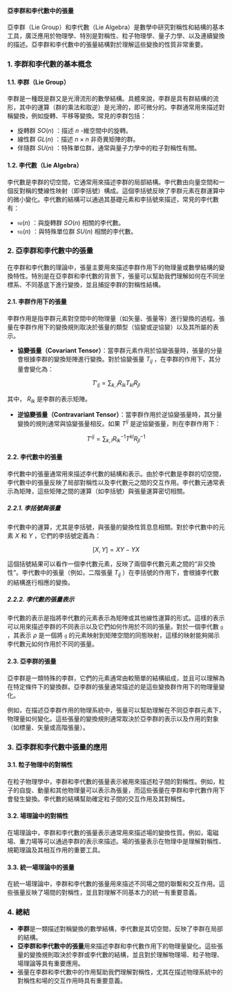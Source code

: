 #### 亞李群和李代數中的張量

亞李群（Lie Group）和李代數（Lie Algebra）是數學中研究對稱性和結構的基本工具，廣泛應用於物理學、特別是對稱性、粒子物理學、量子力學、以及連續變換的描述。亞李群和李代數中的張量結構對於理解這些變換的性質非常重要。

### 1. **李群和李代數的基本概念**

#### 1.1. **李群（Lie Group）**

李群是一種既是群又是光滑流形的數學結構。具體來說，李群是具有群結構的流形，其中的運算（群的乘法和取逆）是光滑的，即可微分的。李群通常用來描述對稱變換，例如旋轉、平移等變換。常見的李群包括：

- 旋轉群  $SO(n)$ ：描述  $n$ -維空間中的旋轉。
- 線性群  $GL(n)$ ：描述  $n \times n$  非奇異矩陣的群。
- 伴隨群  $SU(n)$ ：特殊單位群，通常與量子力學中的粒子對稱性有關。

#### 1.2. **李代數（Lie Algebra）**

李代數是李群的切空間，它通常用來描述李群的局部結構。李代數由向量空間和一個反對稱的雙線性映射（即李括號）構成。這個李括號反映了李群元素在群運算中的微小變化。李代數的結構可以通過其基礎元素和李括號來描述，常見的李代數有：

-  $\mathfrak{so}(n)$ ：與旋轉群  $SO(n)$  相關的李代數。
-  $\mathfrak{su}(n)$ ：與特殊單位群  $SU(n)$  相關的李代數。

### 2. **亞李群和李代數中的張量**

在李群和李代數的理論中，張量主要用來描述李群作用下的物理量或數學結構的變換特性。特別是在亞李群和李代數的背景下，張量可以幫助我們理解如何在不同坐標系、不同基底下進行變換，並且捕捉李群的對稱性結構。

#### 2.1. **李群作用下的張量**

李群作用是指李群元素對空間中的物理量（如矢量、張量等）進行變換的過程。張量在李群作用下的變換規則取決於張量的類型（協變或逆協變）以及其所屬的表示。

- **協變張量（Covariant Tensor）**：當李群元素作用於協變張量時，張量的分量會根據李群的變換矩陣進行變換。對於協變張量  $T_{ij}$ ，在李群的作用下，其分量會變化為：

```math
  T'_{ij} = \sum_{k,l} R_{ik} T_{kl} R_{jl}

```
  其中， $R_{ik}$  是李群的表示矩陣。

- **逆協變張量（Contravariant Tensor）**：當李群作用於逆協變張量時，其分量變換的規則通常與協變張量相反。如果  $T^{ij}$  是逆協變張量，則在李群作用下：

```math
  T'^{ij} = \sum_{k,l} R^{-1}_{ik} T^{kl} R^{-1}_{jl}

```

#### 2.2. **李代數中的張量**

李代數中的張量通常用來描述李代數的結構和表示。由於李代數是李群的切空間，李代數中的張量反映了局部對稱性以及李代數元之間的交互作用。李代數元通常表示為矩陣，這些矩陣之間的運算（如李括號）與張量運算密切相關。

##### 2.2.1. **李括號與張量**

李代數中的運算，尤其是李括號，與張量的變換性質息息相關。對於李代數中的元素  $X$  和  $Y$ ，它們的李括號定義為：

```math
[X, Y] = X Y - Y X

```
這個括號結果可以看作一個李代數元素，反映了兩個李代數元素之間的“非交換性”。李代數中的張量（例如，二階張量  $T_{ij}$ ）在李括號的作用下，會根據李代數的結構進行相應的變換。

##### 2.2.2. **李代數的張量表示**

李代數的表示是指將李代數的元素表示為矩陣或其他線性運算的形式。這樣的表示可以用來描述李群的不同表示以及它們如何作用於不同的張量。對於一個李代數  $\mathfrak{g}$ ，其表示  $\rho$  是一個將  $\mathfrak{g}$  的元素映射到矩陣空間的同態映射，這樣的映射能夠揭示李代數元如何作用於不同的張量。

#### 2.3. **亞李群的張量**

亞李群是一類特殊的李群，它們的元素通常由較簡單的結構組成，並且可以理解為在特定條件下的變換群。亞李群的張量通常描述的是這些變換群作用下的物理量變化。

例如，在描述亞李群作用的物理系統中，張量可以幫助理解在不同亞李群元素下，物理量如何變化。這些張量的變換規則通常取決於亞李群的表示以及作用的對象（如標量、矢量或高階張量）。

### 3. **亞李群和李代數中張量的應用**

#### 3.1. **粒子物理中的對稱性**

在粒子物理學中，李群和李代數的張量表示被用來描述粒子間的對稱性。例如，粒子的自旋、動量和其他物理量可以表示為張量，而這些張量在李群和李代數作用下會發生變換。李代數的結構幫助確定粒子間的交互作用及其對稱性。

#### 3.2. **場理論中的對稱性**

在場理論中，李群和李代數的張量表示通常用來描述場的變換性質。例如，電磁場、重力場等可以通過李群的表示來描述。場的張量表示在物理中是理解對稱性、規範理論及其相互作用的重要工具。

#### 3.3. **統一場理論中的張量**

在統一場理論中，李群和李代數的張量用來描述不同場之間的聯繫和交互作用。這些張量反映了場間的對稱性，並且對理解不同基本力的統一有重要意義。

### 4. **總結**

- **李群**是一類描述對稱變換的數學結構，李代數是其切空間，反映了李群在局部的結構。
- **亞李群和李代數中的張量**用來描述李群和李代數作用下的物理量變化。這些張量的變換規則取決於李群或李代數的結構，並且對於理解物理場、粒子物理、場理論等具有重要應用。
- 張量在李群和李代數中的作用幫助我們理解對稱性，尤其在描述物理系統中的對稱性和場的交互作用時具有重要意義。